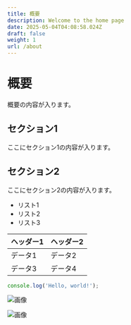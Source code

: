 ```yaml
---
title: 概要
description: Welcome to the home page
date: 2025-05-04T04:08:58.024Z
draft: false
weight: 1
url: /about
---
```


# 概要

概要の内容が入ります。

## セクション1
ここにセクション1の内容が入ります。

## セクション2
ここにセクション2の内容が入ります。

- リスト1
- リスト2
- リスト3

| ヘッダー1 | ヘッダー2 |
| --------- | --------- |
| データ1   | データ2   |
| データ3   | データ4   |

```javascript
console.log('Hello, world!');
```


![画像](https://dummyimage.com/320x180/2D3748/F5F7FA?text=%E6%A6%82%E8%A6%81)

![画像](https://dummyimage.com/640x360/1A202C/EDF2F7?text=%E6%A6%82%E8%A6%81)